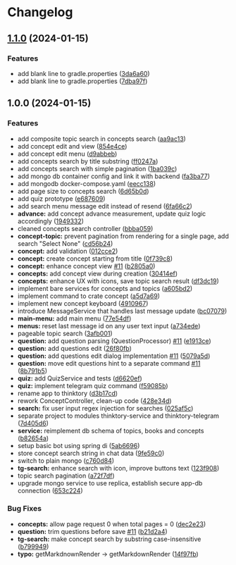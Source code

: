 # Changelog

## [1.1.0](https://github.com/Sintexer/thinktory/compare/v1.0.0...v1.1.0) (2024-01-15)


### Features

* add blank line to gradle.properties ([3da6a60](https://github.com/Sintexer/thinktory/commit/3da6a604f39329b07dd3eb9996f5cf2b3a7f4bca))
* add blank line to gradle.properties ([7dba97f](https://github.com/Sintexer/thinktory/commit/7dba97f14a965583e80ebf0a98da9fbf4d78ae2c))

## 1.0.0 (2024-01-15)


### Features

* add composite topic search in concepts search ([aa9ac13](https://github.com/Sintexer/thinktory/commit/aa9ac131f82ce15f6a242a1b48eceae1b596ed61))
* add concept edit and view ([854e4ce](https://github.com/Sintexer/thinktory/commit/854e4ce301abe6e4bd1cc44ce2dcada576503300))
* add concept edit menu ([d9abbeb](https://github.com/Sintexer/thinktory/commit/d9abbebe38bb16d8baa8c523830eec7d5a01e83d))
* add concepts search by title substring ([ff0247a](https://github.com/Sintexer/thinktory/commit/ff0247a116d70c8cb906a258b49fe281809ba50a))
* add concepts search with simple pagination ([1ba039c](https://github.com/Sintexer/thinktory/commit/1ba039c2cc619a1aa03631f58921bf342b88eeae))
* add mongo db container config and link it with backend ([fa3ba77](https://github.com/Sintexer/thinktory/commit/fa3ba77fed1f21eeab37e6bba2fa86011b4aa17f))
* add mongodb docker-compose.yaml ([eecc138](https://github.com/Sintexer/thinktory/commit/eecc1380d5ff9617404d00e3b358210f1f9e736d))
* add page size to concepts search ([6d65b0d](https://github.com/Sintexer/thinktory/commit/6d65b0da0a2bad6732c6fead57554b9a72a9a7bb))
* add quiz prototype ([e687609](https://github.com/Sintexer/thinktory/commit/e687609fc8996b708b482a655777ed9d0625c247))
* add search menu message edit instead of resend ([6fa66c2](https://github.com/Sintexer/thinktory/commit/6fa66c2dd3c39bcfcffb180a57ea1bf04018928f))
* **advance:** add concept advance measurement, update quiz logic accordingly ([1949332](https://github.com/Sintexer/thinktory/commit/1949332c7346851516ba5821ff85c98d20a1506a))
* cleaned concepts search controller ([bbba059](https://github.com/Sintexer/thinktory/commit/bbba0590faec412c6d33f19fa66407e95e9588f6))
* **concept-topic:** prevent pagination from rendering for a single page, add search "Select None" ([cd56b24](https://github.com/Sintexer/thinktory/commit/cd56b2487c07a744399daab64b268cc5157cd7c1))
* **concept:** add validation ([012cce2](https://github.com/Sintexer/thinktory/commit/012cce2651004305152cde9387a36272d7819362))
* **concept:** create concept starting from title ([0f739c8](https://github.com/Sintexer/thinktory/commit/0f739c823bfdd9f4335f5ddb159eac232f643edf))
* **concept:** enhance concept view [#11](https://github.com/Sintexer/thinktory/issues/11) ([b2805a0](https://github.com/Sintexer/thinktory/commit/b2805a0e5370c09a512ebb1e4c690705aa57dfa8))
* **concepts:** add concept view during creation ([30414ef](https://github.com/Sintexer/thinktory/commit/30414efa12ae1fd4934d33deb24318bc10544abe))
* **concepts:** enhance UX with icons, save topic search result ([df3dc19](https://github.com/Sintexer/thinktory/commit/df3dc197143a88485f99655aa744ca45e3402f8a))
* implement bare services for concepts and topics ([a605bd2](https://github.com/Sintexer/thinktory/commit/a605bd23ed1e63165236f762f9f84e34fe646486))
* implement command to crate concept ([a5d7a69](https://github.com/Sintexer/thinktory/commit/a5d7a69359c07840072bd641d05be2622df68455))
* implement new concept keyboard ([4910967](https://github.com/Sintexer/thinktory/commit/49109675c883920dc477b1dd1985ecd68cad40e3))
* introduce MessageService that handles last message update ([bc07079](https://github.com/Sintexer/thinktory/commit/bc07079046a8b48572ee6e84746cba960d7f06b2))
* **main-menu:** add main menu ([77e54df](https://github.com/Sintexer/thinktory/commit/77e54df12dedaa84015f5aa21035bb21d3fbd03a))
* **menus:** reset last message id on any user text input ([a734ede](https://github.com/Sintexer/thinktory/commit/a734edeb34f88a60c677535bbf33476e6be47814))
* pageable topic search ([3afb001](https://github.com/Sintexer/thinktory/commit/3afb0012d73116de8bcb6f6fa1df148964c24c72))
* **question:** add question parsing (QuestionProcessor) [#11](https://github.com/Sintexer/thinktory/issues/11) ([e1913ce](https://github.com/Sintexer/thinktory/commit/e1913ced0674dcc1f9f34326b1ac0afadfcbbcf5))
* **question:** add questions edit ([26f80fb](https://github.com/Sintexer/thinktory/commit/26f80fb3d2f3d5ff479244b3a96d6ccdc4a110d0))
* **question:** add questions edit dialog implementation [#11](https://github.com/Sintexer/thinktory/issues/11) ([5079a5d](https://github.com/Sintexer/thinktory/commit/5079a5d953962e57c6d5937465ce5e127ee9b00c))
* **question:** move edit questions hint to a separate command [#11](https://github.com/Sintexer/thinktory/issues/11) ([8b791b5](https://github.com/Sintexer/thinktory/commit/8b791b54b92c09883d51c5ed76055ddf4df08c71))
* **quiz:** add QuizService and tests ([d6620ef](https://github.com/Sintexer/thinktory/commit/d6620ef5e782e7cef2e45c2c6730de96c43979fa))
* **quiz:** implement telegram quiz command ([f59085b](https://github.com/Sintexer/thinktory/commit/f59085bd714ab3e7852f721b0b83888e2e6b0ba0))
* rename app to thinktory ([d3b17cd](https://github.com/Sintexer/thinktory/commit/d3b17cde5dfadcb8b20cdd1ba95d0bad64f02f8f))
* rework ConceptController, clean-up code ([428e34d](https://github.com/Sintexer/thinktory/commit/428e34db20d98524a47c68f85901054b07d537df))
* **search:** fix user input regex injection for searches ([025af5c](https://github.com/Sintexer/thinktory/commit/025af5cb903d39ccc311782888b35f6ddcd6ccf2))
* separate project to modules thinktory-service and thinktory-telegram ([7d405d6](https://github.com/Sintexer/thinktory/commit/7d405d62da3dc6ff59f0bea63c61801eb83bf52e))
* **service:** reimplement db schema of topics, books and concepts ([b82654a](https://github.com/Sintexer/thinktory/commit/b82654a7241cf150e0b900f06e950200d003c0b2))
* setup basic bot using spring di ([5ab6696](https://github.com/Sintexer/thinktory/commit/5ab66967b6d1bbc6b1e40b4abdbb8cf2384a9d97))
* store concept search string in chat data ([9fe59c0](https://github.com/Sintexer/thinktory/commit/9fe59c0b34ebdfb169d0132cb35f115332027214))
* switch to plain mongo ([c760d84](https://github.com/Sintexer/thinktory/commit/c760d8461959999783c230eae6fb6768293973b0))
* **tg-search:** enhance search with icon, improve buttons text ([123f908](https://github.com/Sintexer/thinktory/commit/123f90808f2b9cfe8c5135bcc0218a77532c0e66))
* topic search pagination ([a72f7df](https://github.com/Sintexer/thinktory/commit/a72f7dfa433f08392ee444b1cfafbd3de1fd1e7a))
* upgrade mongo service to use replica, establish secure app-db connection ([653c224](https://github.com/Sintexer/thinktory/commit/653c224047a1dcb28b525eaabcc25baa7500ad6e))


### Bug Fixes

* **concepts:** allow page request 0 when total pages = 0 ([dec2e23](https://github.com/Sintexer/thinktory/commit/dec2e23e41ed53f5cdc3f490e2a6bec5d797d920))
* **question:** trim questions before save [#11](https://github.com/Sintexer/thinktory/issues/11) ([b21d2a4](https://github.com/Sintexer/thinktory/commit/b21d2a497adba407cd38048bb1d32992a7ec0f6e))
* **tg-search:** make concept search by substring case-insensitive ([b799949](https://github.com/Sintexer/thinktory/commit/b799949045c6bf421ec40021eaaaf39e487db4cb))
* **typo:** getMarkdnownRender -&gt; getMarkdownRender ([14f97fb](https://github.com/Sintexer/thinktory/commit/14f97fb6fa06c1a6fc88bb1a05428fbca0e26407))
